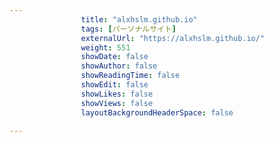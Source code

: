 ---
                title: "alxhslm.github.io"
                tags: [パーソナルサイト]
                externalUrl: "https://alxhslm.github.io/"
                weight: 551
                showDate: false
                showAuthor: false
                showReadingTime: false
                showEdit: false
                showLikes: false
                showViews: false
                layoutBackgroundHeaderSpace: false
                ---

